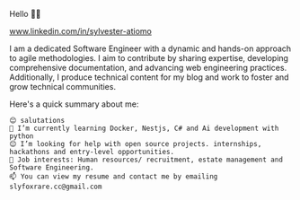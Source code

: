 Hello 👋🏾

www.linkedin.com/in/sylvester-atiomo

I am a dedicated Software Engineer with a dynamic and hands-on approach to agile methodologies. I aim to contribute by sharing expertise, developing comprehensive documentation, and advancing web engineering practices. Additionally, I produce technical content for my blog and work to foster and grow technical communities.

Here's a quick summary about me:

    😊 salutations
    🌱 I’m currently learning Docker, Nestjs, C# and Ai development with python
    😊 I’m looking for help with open source projects. internships, hackathons and entry-level opportunities.
    💼 Job interests: Human resources/ recruitment, estate management and Software Engineering.
    📫 You can view my resume and contact me by emailing slyfoxrare.cc@gmail.com
